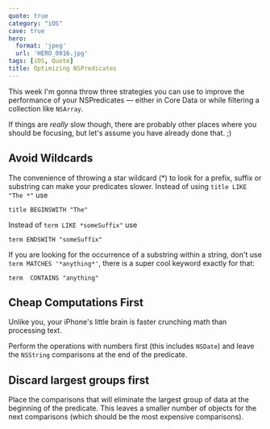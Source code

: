 ```yaml
---
quote: true
category: "iOS"
cave: true
hero:
  format: 'jpeg'
  url: 'HERO_0016.jpg'
tags: [iOS, Quote]
title: Optimizing NSPredicates
---
```


This week I'm gonna throw three strategies you can use to improve the performance of your NSPredicates — either in Core Data or while filtering a collection like ```NSArray```.

If things are *really* slow though, there are probably other places where you should be focusing, but let's assume you have already done that. ;)


Avoid Wildcards
------------------------
The convenience of throwing a star wildcard (*) to look for a prefix, suffix or substring can make your predicates slower. Instead of using ```title LIKE "The *"``` use

```console
title BEGINSWITH "The"
```
Instead of ```term LIKE *someSuffix"``` use

```console
term ENDSWITH "someSuffix"
```

If you are looking for the occurrence of a substring within a string, don't use ```term MATCHES '*anything*'```, there is a super cool keyword exactly for that:

```console
term  CONTAINS "anything"
```


Cheap Computations First
------------------------
Unlike you, your iPhone's little brain is faster crunching math than processing text.

Perform the operations with numbers first (this includes ```NSDate```) and leave the ```NSString``` comparisons at the end of the predicate.


Discard largest groups first
------------------------
Place the comparisons that will eliminate the largest group of data at the beginning of the predicate.
This leaves a smaller number of objects for the next comparisons (which should be the most expensive comparisons).
